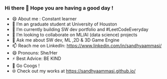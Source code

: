 ### Hi there 👋 Hope you are having a good day !

- 😄 About me : Constant learner
- 🌱 I’m an graduate student at University of Houston 
- 🔭 I’m currently building SW dev portfolio and #LeetCodeEveryday
- 👯 I’m looking to collaborate on ML/AI (data science) projects
- 💬 Ask me about SW dev, ML ,2D & 3D Game Engine
- 📫 Reach me on LinkedIn: https://www.linkedin.com/in/sandhyaammasi/
- 😄 Pronouns: She/Her
- ⚡ Best Advice: BE KIND 
- 💃 Go Coogs !
- 🌐 Check out my works at https://sandhyaammasi.github.io/
